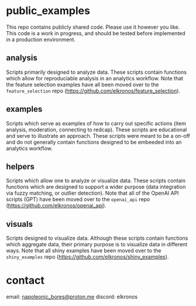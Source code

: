 # public_examples
This repo contains publicly shared code. Please use it however you like. This code is a work in progress, and should be tested before implemented in a production environment.

## analysis
Scripts primarily designed to analyze data. These scripts contain functions which allow for reproduciable analysis in an analytics workflow. Note that the feature selection examples have all been moved over to the `feature_selection` repo (https://github.com/elkronos/feature_selection).

## examples
Scripts which serve as examples of how to carry out specific actions (item analysis, moderation, connecting to redcap). These scripts are educational and serve to illustrate an approach. These scripts were meant to be a on-off and do not generally contain functions designed to be embeeded into an analytics workflow.

## helpers
Scripts which allow one to analyze or visualize data. These scripts contain functions which are designed to support a wider purpose (data integration via fuzzy matching, or outlier detection). Note that all of the OpenAI API scripts (GPT) have been moved over to the `openai_api` repo (https://github.com/elkronos/openai_api). 

## visuals
Scripts designed to visualize data. Although these scripts contain functions which aggregate data, their primary purpose is to visualize data in different ways. Note that all shiny examples have been moved over to the `shiny_examples` repo (https://github.com/elkronos/shiny_examples).

# contact
email: napoleonic_bores@proton.me
discord: elkronos
